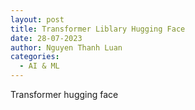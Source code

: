 ```yaml
---
layout: post
title: Transformer Liblary Hugging Face
date: 28-07-2023
author: Nguyen Thanh Luan
categories:
  - AI & ML
---
```


Transformer hugging face